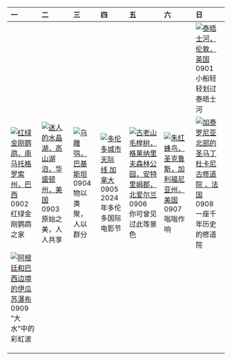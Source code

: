 | 一                                                                                                                                                                                                 | 二                                                                                                                                                                                            | 三                                                                                                                                                                             | 四                                                                                                                                                                                   | 五                                                                                                                                                                                                        | 六                                                                                                                                                                                               | 日                                                                                                                                                                                        |
|:--------------------------------------------------------------------------------------------------------------------------------------------------------------------------------------------------|:---------------------------------------------------------------------------------------------------------------------------------------------------------------------------------------------|:------------------------------------------------------------------------------------------------------------------------------------------------------------------------------|:------------------------------------------------------------------------------------------------------------------------------------------------------------------------------------|:---------------------------------------------------------------------------------------------------------------------------------------------------------------------------------------------------------|:------------------------------------------------------------------------------------------------------------------------------------------------------------------------------------------------|:-----------------------------------------------------------------------------------------------------------------------------------------------------------------------------------------|
|                                                                                                                                                                                                   |                                                                                                                                                                                              |                                                                                                                                                                               |                                                                                                                                                                                     |                                                                                                                                                                                                          |                                                                                                                                                                                                 | [![](https://www.bing.com/th?id=OHR.ThamesLondon_ZH-CN3629717426_320x240.jpg '泰晤士河，伦敦，英国')](https://www.bing.com/th?id=OHR.ThamesLondon_ZH-CN3629717426_UHD.jpg)<br>0901<br>小船轻轻划过泰晤士河   |
| [![](https://www.bing.com/th?id=OHR.BuracodasAraras_ZH-CN3881985508_320x240.jpg '红绿金刚鹦鹉，南马托格罗索州，巴西')](https://www.bing.com/th?id=OHR.BuracodasAraras_ZH-CN3881985508_UHD.jpg)<br>0902<br>红绿金刚鹦鹉之家 | [![](https://www.bing.com/th?id=OHR.AlpineLakes_ZH-CN4537389724_320x240.jpg '迷人的水晶湖，高山湖泊，华盛顿州，美国')](https://www.bing.com/th?id=OHR.AlpineLakes_ZH-CN4537389724_UHD.jpg)<br>0903<br>原始之美，人人共享 | [![](https://www.bing.com/th?id=OHR.DuskyOwls_ZH-CN4729762831_320x240.jpg '乌雕鸮，巴基斯坦')](https://www.bing.com/th?id=OHR.DuskyOwls_ZH-CN4729762831_UHD.jpg)<br>0904<br>物以类聚，人以群分 | [![](https://www.bing.com/th?id=OHR.TIFF2024_ZH-CN4896695918_320x240.jpg '多伦多城市天际线,加拿大')](https://www.bing.com/th?id=OHR.TIFF2024_ZH-CN4896695918_UHD.jpg)<br>0905<br>2024年多伦多国际电影节 | [![](https://www.bing.com/th?id=OHR.GlenariffPark_ZH-CN4667558707_320x240.jpg '古老山毛榉树，格莱纳里夫森林公园，安特里姆郡，北爱尔兰')](https://www.bing.com/th?id=OHR.GlenariffPark_ZH-CN4667558707_UHD.jpg)<br>0906<br>你可曾见过此等景色 | [![](https://www.bing.com/th?id=OHR.SantaCruzHummer_ZH-CN5448262039_320x240.jpg '朱红蜂鸟，圣克鲁斯，加利福尼亚州，美国')](https://www.bing.com/th?id=OHR.SantaCruzHummer_ZH-CN5448262039_UHD.jpg)<br>0907<br>嗡嗡作响 | [![](https://www.bing.com/th?id=OHR.Canigou_ZH-CN6145410455_320x240.jpg '加泰罗尼亚北部的圣马丁杜卡尼古修道院 ，法国')](https://www.bing.com/th?id=OHR.Canigou_ZH-CN6145410455_UHD.jpg)<br>0908<br>一座千年历史的修道院 |
| [![](https://www.bing.com/th?id=OHR.IguazuRainbow_ZH-CN6524347982_320x240.jpg '阿根廷和巴西边境的伊瓜苏瀑布')](https://www.bing.com/th?id=OHR.IguazuRainbow_ZH-CN6524347982_UHD.jpg)<br>0909<br>“大水”中的彩虹波       |                                                                                                                                                                                              |                                                                                                                                                                               |                                                                                                                                                                                     |                                                                                                                                                                                                          |                                                                                                                                                                                                 |                                                                                                                                                                                          |
|                                                                                                                                                                                                   |                                                                                                                                                                                              |                                                                                                                                                                               |                                                                                                                                                                                     |                                                                                                                                                                                                          |                                                                                                                                                                                                 |                                                                                                                                                                                          |
|                                                                                                                                                                                                   |                                                                                                                                                                                              |                                                                                                                                                                               |                                                                                                                                                                                     |                                                                                                                                                                                                          |                                                                                                                                                                                                 |                                                                                                                                                                                          |
|                                                                                                                                                                                                   |                                                                                                                                                                                              |                                                                                                                                                                               |                                                                                                                                                                                     |                                                                                                                                                                                                          |                                                                                                                                                                                                 |                                                                                                                                                                                          |